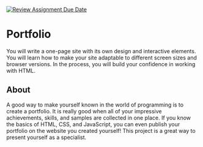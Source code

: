 [![Review Assignment Due Date](https://classroom.github.com/assets/deadline-readme-button-22041afd0340ce965d47ae6ef1cefeee28c7c493a6346c4f15d667ab976d596c.svg)](https://classroom.github.com/a/_66MtrZ6)
# Portfolio
You will write a one-page site with its own design and interactive elements. You will learn how to make your site adaptable to different screen sizes and browser versions. In the process, you will build your confidence in working with HTML.

## About
A good way to make yourself known in the world of programming is to create a portfolio. It is really good when all of your impressive achievements, skills, and samples are collected in one place. If you know the basics of HTML, CSS, and JavaScript, you can even publish your portfolio on the website you created yourself! This project is a great way to present yourself as a specialist.

